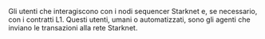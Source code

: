 Gli utenti che interagiscono con i nodi sequencer Starknet e, se necessario, con i contratti L1. Questi utenti, umani o automatizzati, sono gli agenti che inviano le transazioni alla rete Starknet.